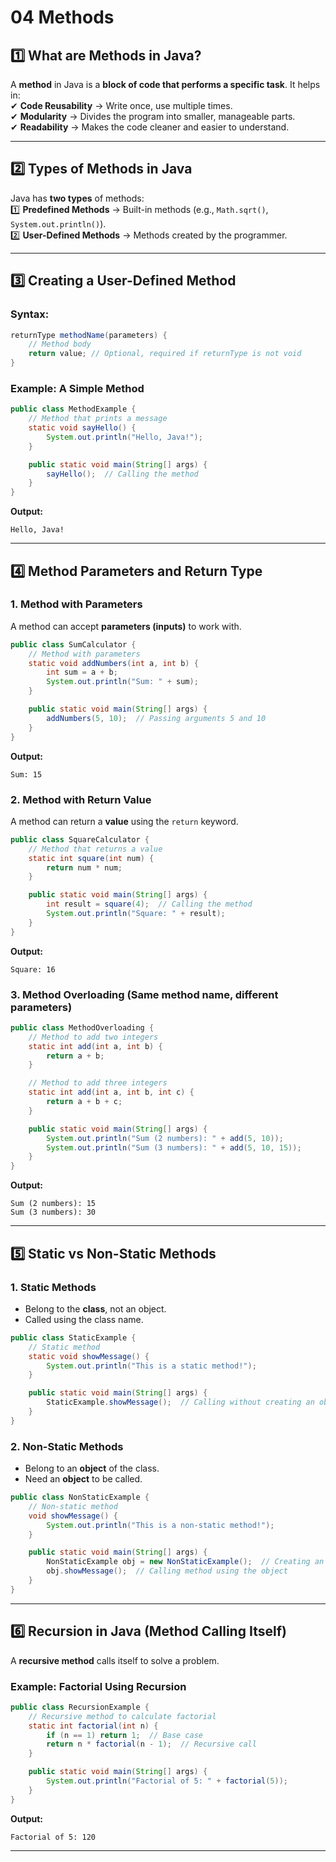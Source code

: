 # **04 Methods**  

## **1️⃣ What are Methods in Java?**  
A **method** in Java is a **block of code that performs a specific task**. It helps in:  
✔ **Code Reusability** → Write once, use multiple times.  
✔ **Modularity** → Divides the program into smaller, manageable parts.  
✔ **Readability** → Makes the code cleaner and easier to understand.  

---

## **2️⃣ Types of Methods in Java**  
Java has **two types** of methods:  
1️⃣ **Predefined Methods** → Built-in methods (e.g., `Math.sqrt()`, `System.out.println()`).  
2️⃣ **User-Defined Methods** → Methods created by the programmer.  

---

## **3️⃣ Creating a User-Defined Method**  
### **Syntax:**  
```java
returnType methodName(parameters) {
    // Method body
    return value; // Optional, required if returnType is not void
}
```
### **Example: A Simple Method**
```java
public class MethodExample {
    // Method that prints a message
    static void sayHello() {
        System.out.println("Hello, Java!");
    }

    public static void main(String[] args) {
        sayHello();  // Calling the method
    }
}
```
**Output:**  
```
Hello, Java!
```

---

## **4️⃣ Method Parameters and Return Type**  

### **1. Method with Parameters**  
A method can accept **parameters (inputs)** to work with.  
```java
public class SumCalculator {
    // Method with parameters
    static void addNumbers(int a, int b) {
        int sum = a + b;
        System.out.println("Sum: " + sum);
    }

    public static void main(String[] args) {
        addNumbers(5, 10);  // Passing arguments 5 and 10
    }
}
```
**Output:**  
```
Sum: 15
```

### **2. Method with Return Value**  
A method can return a **value** using the `return` keyword.  
```java
public class SquareCalculator {
    // Method that returns a value
    static int square(int num) {
        return num * num;
    }

    public static void main(String[] args) {
        int result = square(4);  // Calling the method
        System.out.println("Square: " + result);
    }
}
```
**Output:**  
```
Square: 16
```

### **3. Method Overloading** (Same method name, different parameters)  
```java
public class MethodOverloading {
    // Method to add two integers
    static int add(int a, int b) {
        return a + b;
    }

    // Method to add three integers
    static int add(int a, int b, int c) {
        return a + b + c;
    }

    public static void main(String[] args) {
        System.out.println("Sum (2 numbers): " + add(5, 10));
        System.out.println("Sum (3 numbers): " + add(5, 10, 15));
    }
}
```
**Output:**  
```
Sum (2 numbers): 15  
Sum (3 numbers): 30  
```

---

## **5️⃣ Static vs Non-Static Methods**  

### **1. Static Methods**  
- Belong to the **class**, not an object.  
- Called using the class name.  
```java
public class StaticExample {
    // Static method
    static void showMessage() {
        System.out.println("This is a static method!");
    }

    public static void main(String[] args) {
        StaticExample.showMessage();  // Calling without creating an object
    }
}
```

### **2. Non-Static Methods**  
- Belong to an **object** of the class.  
- Need an **object** to be called.  
```java
public class NonStaticExample {
    // Non-static method
    void showMessage() {
        System.out.println("This is a non-static method!");
    }

    public static void main(String[] args) {
        NonStaticExample obj = new NonStaticExample();  // Creating an object
        obj.showMessage();  // Calling method using the object
    }
}
```

---

## **6️⃣ Recursion in Java (Method Calling Itself)**  
A **recursive method** calls itself to solve a problem.  

### **Example: Factorial Using Recursion**  
```java
public class RecursionExample {
    // Recursive method to calculate factorial
    static int factorial(int n) {
        if (n == 1) return 1;  // Base case
        return n * factorial(n - 1);  // Recursive call
    }

    public static void main(String[] args) {
        System.out.println("Factorial of 5: " + factorial(5));
    }
}
```
**Output:**  
```
Factorial of 5: 120  
```

---